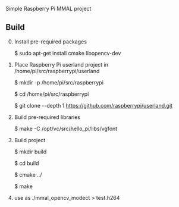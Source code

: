 Simple Raspberry Pi MMAL project

Build
-----
0. Install pre-required packages
   
    $ sudo apt-get install cmake libopencv-dev


1. Place  Raspberry Pi userland project in /home/pi/src/raspberrypi/userland
    
    $ mkdir -p /home/pi/src/raspberrypi
    
    $ cd /home/pi/src/raspberrypi
        
    $ git clone --depth 1 https://github.com/raspberrypi/userland.git


2. Build pre-required libraries
    
    $ make -C /opt/vc/src/hello_pi/libs/vgfont
    

3. Build project 

    $ mkdir build
    
    $ cd build
    
    $ cmake ../
    
    $ make 
    
    
4. use as ./mmal_opencv_modect > test.h264
